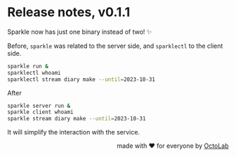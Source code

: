 # Release notes, v0.1.1

Sparkle now has just one binary instead of two! ✨

Before, `sparkle` was related to the server side, and `sparklectl` to the client side.

```bash
sparkle run &
sparklectl whoami
sparklectl stream diary make --until=2023-10-31
```

After

```bash
sparkle server run &
sparkle client whoami
sparkle stream diary make --until=2023-10-31
```

It will simplify the interaction with the service.

<p align="right">made with ❤️ for everyone by <a href="https://www.octolab.org/">OctoLab</a></p>
